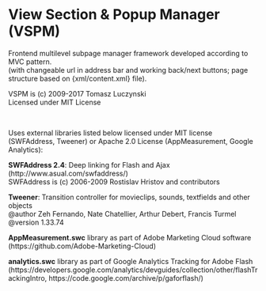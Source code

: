 # View Section & Popup Manager (VSPM)
<p>Frontend multilevel subpage manager framework developed according to MVC pattern.<br />
(with changeable url in address bar and working back/next buttons; page structure based on {xml/content.xml} file).<br />

VSPM is (c) 2009-2017 Tomasz Luczynski<br />
Licensed under MIT License</p><br />

<p>Uses external libraries listed below licensed under MIT license (SWFAddress, Tweener) or Apache 2.0 License (AppMeasurement, Google Analytics):</p>
<p><b>SWFAddress 2.4</b>: Deep linking for Flash and Ajax (http://www.asual.com/swfaddress/)<br />
SWFAddress is (c) 2006-2009 Rostislav Hristov and contributors<br /></p>
<p><b>Tweener</b>: Transition controller for movieclips, sounds, textfields and other objects<br />
@author		Zeh Fernando, Nate Chatellier, Arthur Debert, Francis Turmel<br />
@version		1.33.74</p>
<p><b>AppMeasurement.swc</b> library as part of Adobe Marketing Cloud software (https://github.com/Adobe-Marketing-Cloud)</p>
<p><b>analytics.swc</b> library as part of Google Analytics Tracking for Adobe Flash (https://developers.google.com/analytics/devguides/collection/other/flashTrackingIntro, https://code.google.com/archive/p/gaforflash/)
</p>
